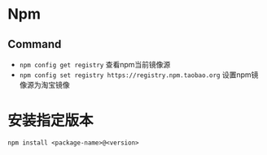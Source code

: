 # Npm
## Command
- `npm config get registry`
查看npm当前镜像源
- `npm config set registry https://registry.npm.taobao.org`
设置npm镜像源为淘宝镜像
# 安装指定版本
```
npm install <package-name>@<version>
```